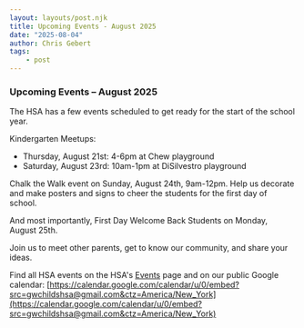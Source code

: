 ```yaml
---
layout: layouts/post.njk
title: Upcoming Events - August 2025
date: "2025-08-04"
author: Chris Gebert
tags:
    - post
---
```

### Upcoming Events – August 2025

The HSA has a few events scheduled to get ready for the start of the school year. 

Kindergarten Meetups:
- Thursday, August 21st: 4-6pm at Chew playground 
- Saturday, August 23rd: 10am-1pm at  DiSilvestro playground

Chalk the Walk event on Sunday, August 24th, 9am-12pm. Help us decorate and make posters and signs to cheer the students for the first day of school.

And most importantly, First Day Welcome Back Students on Monday, August 25th.

Join us to meet other parents, get to know our community, and share your ideas.

Find all HSA events on the HSA's [Events](/en/pages/events) page and on our public Google calendar: [https://calendar.google.com/calendar/u/0/embed?src=gwchildshsa@gmail.com&ctz=America/New_York](https://calendar.google.com/calendar/u/0/embed?src=gwchildshsa@gmail.com&ctz=America/New_York)
